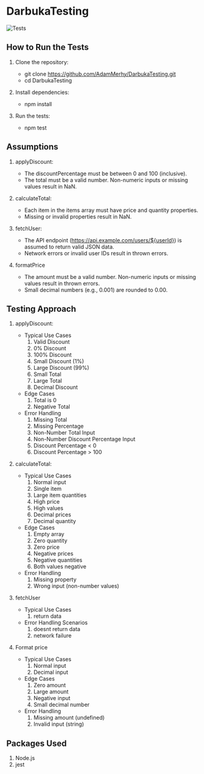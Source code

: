 # DarbukaTesting

![Tests](https://github.com/AdamMerhy/DarbukaTesting/actions/workflows/main.yml/badge.svg)

## How to Run the Tests 

1. Clone the repository:
    * git clone https://github.com/AdamMerhy/DarbukaTesting.git
    * cd DarbukaTesting
    
2. Install dependencies:
    * npm install

3. Run the tests:
    * npm test

## Assumptions

1. applyDiscount:
    * The discountPercentage must be between 0 and 100 (inclusive).
    * The total must be a valid number. Non-numeric inputs or missing values result in NaN.

2. calculateTotal:
    * Each item in the items array must have price and quantity properties.
    * Missing or invalid properties result in NaN.

3. fetchUser:
    * The API endpoint (https://api.example.com/users/${userId}) is assumed to return valid JSON data.
    * Network errors or invalid user IDs result in thrown errors.

4. formatPrice
    * The amount must be a valid number. Non-numeric inputs or missing values result in thrown errors.
    * Small decimal numbers (e.g., 0.001) are rounded to 0.00.

## Testing Approach

1. applyDiscount:
    * Typical Use Cases	
        1. Valid Discount
	    2. 0% Discount
	    3. 100% Discount
	    4. Small Discount (1%)
	    5. Large Discount (99%)
	    6. Small Total
	    7. Large Total
	    8. Decimal Discount
    * Edge Cases	
        1. Total is 0
	    2. Negative Total
    * Error Handling	
        1. Missing Total
	    2. Missing Percentage
	    3. Non-Number Total Input
	    4. Non-Number Discount Percentage Input
	    5. Discount Percentage < 0
	    6. Discount Percentage > 100

2. calculateTotal:
    * Typical Use Cases	
        1. Normal input
	    2. Single item
	    3. Large item quantities
	    4. High price
	    5. High values
	    6. Decimal prices
	    7. Decimal quantity
    * Edge Cases	
        1. Empty array
	    2. Zero quantity
	    3. Zero price
	    4. Negative prices
	    5. Negative quantities
	    6. Both values negative
    * Error Handling	
        1. Missing property
	    2. Wrong input (non-number values)

3. fetchUser
    * Typical Use Cases
        1. return data
    * Error Handling Scenarios
        1. doesnt return data
        2. network failure

4. Format price
    * Typical Use Cases	
        1. Normal input
	    2. Decimal input
    * Edge Cases	
        1. Zero amount
	    2. Large amount
	    3. Negative input
	    4. Small decimal number
    * Error Handling	
        1. Missing amount (undefined)
	    2. Invalid input (string)

## Packages Used

1. Node.js
2. jest



  
